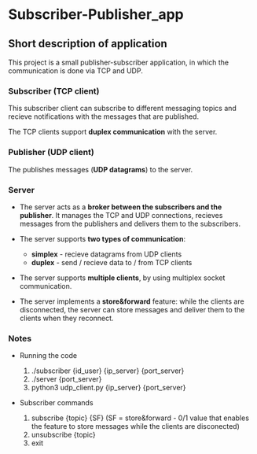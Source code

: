 # Subscriber-Publisher_app

## Short description of application
This project is a small publisher-subscriber application, in which the communication is done via TCP and UDP. 

### Subscriber (TCP client)
This subscriber client can subscribe to different messaging topics and recieve notifications with the messages that are published. 

The TCP clients support **duplex communication** with the server.

### Publisher (UDP client) 
The publishes messages (**UDP datagrams**) to the server.

### Server
* The server acts as a **broker between the subscribers and the publisher**. It manages the TCP and UDP connections, recieves messages from the publishers and delivers them to the subscribers. 

* The server supports **two types of communication**: 

	- **simplex** - recieve datagrams from UDP clients
	- **duplex** - send / recieve data to / from TCP clients 

* The server supports **multiple clients**, by using multiplex socket communication.

* The server implements a **store&forward** feature: while the clients are disconnected, the server can store messages and deliver them to the clients when they
reconnect.

### Notes

* Running the code

	1. ./subscriber {id_user} {ip_server} {port_server} 
	2. ./server {port_server}
	3. python3 udp_client.py {ip_server} {port_server}
		
* Subscriber commands
	
	1. subscribe {topic} {SF}  	(SF = store&forward - 0/1 value that enables the feature to store messages while the clients are disconected) 
	2. unsubscribe {topic}
	3. exit
